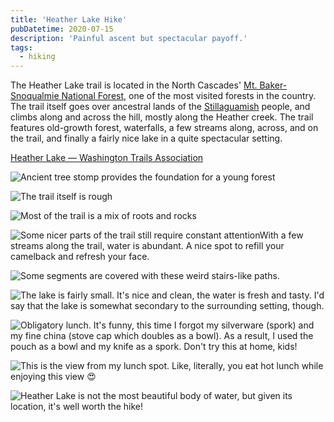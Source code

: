 ```yaml
---
title: 'Heather Lake Hike'
pubDatetime: 2020-07-15
description: 'Painful ascent but spectacular payoff.'
tags:
  - hiking
---
```


The Heather Lake trail is located in the North Cascades' [Mt. Baker-Snoqualmie National Forest](https://www.fs.usda.gov/mbs), one of the most visited forests in the country. The trail itself goes over ancestral lands of the [Stillaguamish](https://www.stillaguamish.com/about-us/) people, and climbs along and across the hill, mostly along the Heather creek. The trail features old-growth forest, waterfalls, a few streams along, across, and on the trail, and finally a fairly nice lake in a quite spectacular setting.

[Heather Lake — Washington Trails Association](https://www.wta.org/go-hiking/hikes/heather-lake-1)

![Ancient tree stomp provides the foundation for a young forest](assets/blog/posts/heather-lake-hike/2e439e2d7f2ab566db56f6af0d4c7ce1af44f304-1600x1200.jpg)

![The trail itself is rough](assets/blog/posts/heather-lake-hike/696f955ee59016f13a196e6aa3841dab71de512f-2000x2667.jpg)

![Most of the trail is a mix of roots and rocks](assets/blog/posts/heather-lake-hike/07267a6389392d51c7f84d7671f9685ea05b5984-2000x1500.jpg)

![Some nicer parts of the trail still require constant attentionWith a few streams along the trail, water is abundant. A nice spot to refill your camelback and refresh your face.](assets/blog/posts/heather-lake-hike/71e3520a57ccf20bf1d968157ca1b6a40be01057-2000x2667.jpg)

![Some segments are covered with these weird stairs-like paths.](assets/blog/posts/heather-lake-hike/83133de27af13e13fb847fd1e33de64701b10770-1600x2134.jpg)

![The lake is fairly small. It's nice and clean, the water is fresh and tasty. I'd say that the lake is somewhat secondary to the surrounding setting, though.](assets/blog/posts/heather-lake-hike/8af86e53589e1520d47a42c65e6d6dcfe3064383-2000x2667.jpg)

![Obligatory lunch. It's funny, this time I forgot my silverware (spork) and my fine china (stove cap which doubles as a bowl). As a result, I used the pouch as a bowl and my knife as a spork. Don't try this at home, kids!](assets/blog/posts/heather-lake-hike/a19223b2ed7356dcfcf49bfdc1da910c862d5cc9-1600x2134.jpg)

![This is the view from my lunch spot. Like, literally, you eat hot lunch while enjoying this view 😍](assets/blog/posts/heather-lake-hike/c3770848c86edc986509654f97c51eb94c9c708a-2000x2667.jpg)

![Heather Lake is not the most beautiful body of water, but given its location, it's well worth the hike!](assets/blog/posts/heather-lake-hike/873545ce5327566dfd883b486db6e32a7babb188-2000x1500.jpg)
